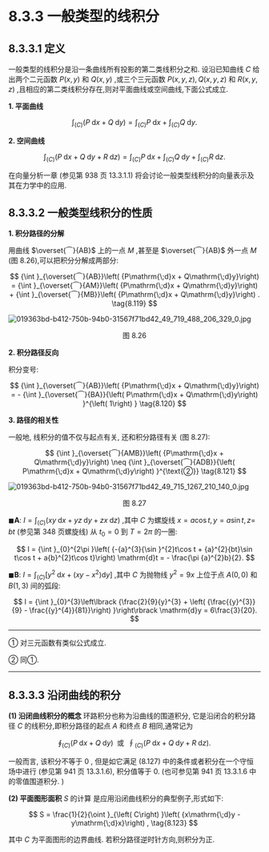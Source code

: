# 8.3.3 一般类型的线积分

## 8.3.3.1 定义

一般类型的线积分是沿一条曲线所有投影的第二类线积分之和. 设沿已知曲线 $C$ 给出两个二元函数 $P\left( {x, y}\right)$ 和 $Q\left( {x, y}\right)$ ,或三个三元函数 $P\left( {x, y, z}\right) , Q\left( {x, y, z}\right)$ 和 $R\left( {x, y, z}\right)$ ,且相应的第二类线积分存在,则对平面曲线或空间曲线,下面公式成立.

**1. 平面曲线**

$$
{\int }_{\left( C\right) }\left( {P\mathrm{\;d}x + Q\mathrm{\;d}y}\right)  = {\int }_{\left( C\right) }P\mathrm{\;d}x + {\int }_{\left( C\right) }Q\mathrm{\;d}y. \tag{8.118a}
$$

**2. 空间曲线**

$$
{\int }_{\left( C\right) }\left( {P\mathrm{\;d}x + Q\mathrm{\;d}y + R\mathrm{\;d}z}\right)  = {\int }_{\left( C\right) }P\mathrm{\;d}x + {\int }_{\left( C\right) }Q\mathrm{\;d}y + {\int }_{\left( C\right) }R\mathrm{\;d}z. \tag{8.118b}
$$

在向量分析一章 (参见第 938 页 13.3.1.1) 将会讨论一般类型线积分的向量表示及其在力学中的应用.

## 8.3.3.2 一般类型线积分的性质

**1. 积分路径的分解**

用曲线 $\overset{⏜}{AB}$ 上的一点 $M$ ,甚至是 $\overset{⏜}{AB}$ 外一点 $M$ (图 8.26),可以把积分分解成两部分:

$$
{\int }_{\overset{⏜}{AB}}\left( {P\mathrm{\;d}x + Q\mathrm{\;d}y}\right)  = {\int }_{\overset{⏜}{AM}}\left( {P\mathrm{\;d}x + Q\mathrm{\;d}y}\right)  + {\int }_{\overset{⏜}{MB}}\left( {P\mathrm{\;d}x + Q\mathrm{\;d}y}\right) . \tag{8.119}
$$

![019363bd-b412-750b-94b0-31567f71bd42_49_719_488_206_329_0.jpg](/images/019363bd-b412-750b-94b0-31567f71bd42_49_719_488_206_329_0.jpg)

<center>图 8.26</center>

**2. 积分路径反向**

积分变号:

$$
{\int }_{\overset{⏜}{AB}}\left( {P\mathrm{\;d}x + Q\mathrm{\;d}y}\right)  =  - {\int }_{\overset{⏜}{BA}}{\left( P\mathrm{\;d}x + Q\mathrm{\;d}y\right) }^{\left( 1\right) } \tag{8.120}
$$

**3. 路径的相关性**

一般地, 线积分的值不仅与起点有关, 还和积分路径有关 (图 8.27):

$$
{\int }_{\overset{⏜}{AMB}}\left( {P\mathrm{\;d}x + Q\mathrm{\;d}y}\right)  \neq  {\int }_{\overset{⏜}{ADB}}{\left( P\mathrm{\;d}x + Q\mathrm{\;d}y\right) }^{\text{②}} \tag{8.121}
$$

![019363bd-b412-750b-94b0-31567f71bd42_49_715_1267_210_140_0.jpg](/images/019363bd-b412-750b-94b0-31567f71bd42_49_715_1267_210_140_0.jpg)

<center>图 8.27</center>

$\blacksquare \mathbf{A}$: $I = {\int }_{\left( C\right) }\left( {{xy}\mathrm{\;d}x + {yz}\mathrm{\;d}y + {zx}\mathrm{\;d}z}\right)$ ,其中 $C$ 为螺旋线 $x = a\cos t, y = a\sin t, z =$ ${bt}$ (参见第 348 页螺旋线) 从 ${t}_{0} = 0$ 到 $T = {2\pi }$ 的一圈:

$$
I = {\int }_{0}^{2\pi }\left( {-{a}^{3}{\sin }^{2}t\cos t + {a}^{2}{bt}\sin t\cos t + a{b}^{2}t\cos t}\right) \mathrm{d}t =  - \frac{\pi {a}^{2}b}{2}.
$$

$\blacksquare \mathbf{B}$: $I = {\int }_{\left( C\right) }\left\lbrack  {{y}^{2}\mathrm{\;d}x + \left( {{xy} - {x}^{2}}\right) \mathrm{d}y}\right\rbrack$ ,其中 $C$ 为抛物线 ${y}^{2} = {9x}$ 上位于点 $A\left( {0,0}\right)$ 和 $B\left( {1,3}\right)$ 间的弧段:

$$
I = {\int }_{0}^{3}\left\lbrack  {\frac{2}{9}{y}^{3} + \left( {\frac{{y}^{3}}{9} - \frac{{y}^{4}}{81}}\right) }\right\rbrack  \mathrm{d}y = 6\frac{3}{20}.
$$

---

① 对三元函数有类似公式成立.

② 同①.

---

## 8.3.3.3 沿闭曲线的积分

**(1) 沿闭曲线积分的概念** 环路积分也称为沿曲线的围道积分, 它是沿闭合的积分路径 $C$ 的线积分,即积分路径的起点 $A$ 和终点 $B$ 相同,通常记为

$$
{\oint }_{\left( C\right) }\left( {P\mathrm{\;d}x + Q\mathrm{\;d}y}\right) \;\text{ 或 }\;{\oint }_{\left( C\right) }\left( {P\mathrm{\;d}x + Q\mathrm{\;d}y + R\mathrm{\;d}z}\right) . \tag{8.122}
$$

一般而言, 该积分不等于 0 , 但是如它满足 (8.127) 中的条件或者积分在一个守恒场中进行 (参见第 941 页 13.3.1.6), 积分值等于 0. (也可参见第 941 页 13.3.1.6 中的零值围道积分. )

**(2) 平面图形面积** $S$ 的计算 是应用沿闭曲线积分的典型例子,形式如下:

$$
S = \frac{1}{2}{\oint }_{\left( C\right) }\left( {x\mathrm{\;d}y - y\mathrm{\;d}x}\right) , \tag{8.123}
$$

其中 $C$ 为平面图形的边界曲线. 若积分路径逆时针方向,则积分为正.
